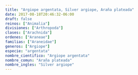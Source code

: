 ```yaml
---
title: "Argiope argentata, Silver argiope, Araña plateada"
date: 2017-08-18T20:46:32-06:00
draft: false
reinos: ["Animalia"]
divisiones: ["Arthropoda"]
clases: ["Arachnida"]
ordenes: ["Araneae"]
familias: ["Araneidae"]
generos: ["Argiope"]
especie: "argentata"
nombre_cientifico: "Argiope argentata"
nombre_comun: "Araña plateada"
nombre_ingles: "Silver argiope"
---
```

